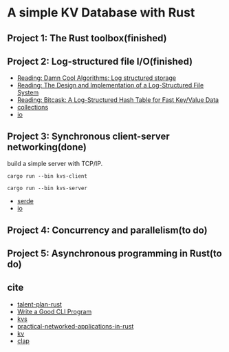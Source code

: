 # A simple KV Database with Rust

## Project 1: The Rust toolbox(finished)
## Project 2: Log-structured file I/O(finished)
* [Reading: Damn Cool Algorithms: Log structured storage](http://blog.notdot.net/2009/12/Damn-Cool-Algorithms-Log-structured-storage)
* [Reading: The Design and Implementation of a Log-Structured File System](https://people.eecs.berkeley.edu/~brewer/cs262/LFS.pdf)
* [Reading: Bitcask: A Log-Structured Hash Table for Fast Key/Value Data](https://github.com/basho/bitcask/blob/develop/doc/bitcask-intro.pdf)
* [collections](https://doc.rust-lang.org/std/collections/)
* [io](https://doc.rust-lang.org/std/io/)
## Project 3: Synchronous client-server networking(done)

build a simple server with TCP/IP.

```cargo run --bin kvs-client```

```cargo run --bin kvs-server```

* [serde](https://github.com/serde-rs/serde)
* [io](https://doc.rust-lang.org/std/io/)


## Project 4: Concurrency and parallelism(to do)
## Project 5: Asynchronous programming in Rust(to do)

## cite
- [talent-plan-rust](https://github.com/pingcap/talent-plan/tree/master/rust)
- [Write a Good CLI Program](https://qiita.com/tigercosmos/items/678f39b1209e60843cc3)
- [kvs](https://gitlab.com/aknudsen/bitcask-key-value-store/-/blob/module-1/src/bin/kvs.rs)
- [practical-networked-applications-in-rust](https://arveknudsen.com/posts/practical-networked-applications-in-rust/module-1/)
- [kv](https://docs.rs/kv/0.20.2/kv/)
- [clap](https://github.com/clap-rs/clap)